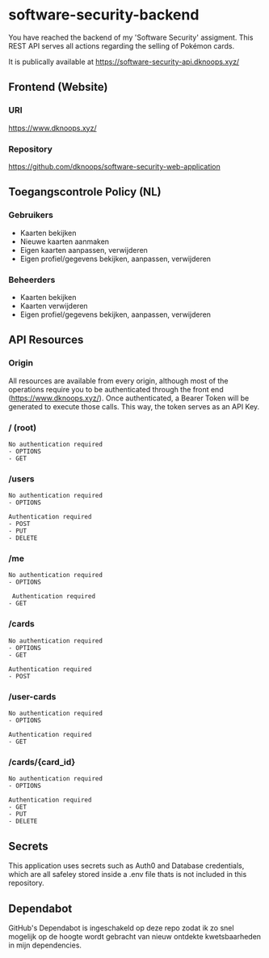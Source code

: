 # software-security-backend

You have reached the backend of my 'Software Security' assigment. This REST API serves all actions regarding the selling of Pokémon cards.

It is publically available at https://software-security-api.dknoops.xyz/

## Frontend (Website)
### URI
https://www.dknoops.xyz/

### Repository
https://github.com/dknoops/software-security-web-application

## Toegangscontrole Policy (NL)

### Gebruikers

- Kaarten bekijken
- Nieuwe kaarten aanmaken
- Eigen kaarten aanpassen, verwijderen
- Eigen profiel/gegevens bekijken, aanpassen, verwijderen

### Beheerders

- Kaarten bekijken
- Kaarten verwijderen
- Eigen profiel/gegevens bekijken, aanpassen, verwijderen

## API Resources

### Origin
All resources are available from every origin, although most of the operations require you to be authenticated through the front end (https://www.dknoops.xyz/). Once authenticated, a Bearer Token will be generated to execute those calls. This way, the token serves as an API Key.

### / (root)

```
No authentication required
- OPTIONS
- GET
```

### /users

```
No authentication required
- OPTIONS

Authentication required
- POST
- PUT
- DELETE
```

### /me

```
No authentication required
- OPTIONS

 Authentication required
- GET
```

### /cards

```
No authentication required
- OPTIONS
- GET

Authentication required
- POST
```

### /user-cards

```
No authentication required
- OPTIONS

Authentication required
- GET
```

### /cards/{card_id}

```
No authentication required
- OPTIONS

Authentication required
- GET
- PUT
- DELETE
```

## Secrets
This application uses secrets such as Auth0 and Database credentials, which are all safeley stored inside a .env file thats is not included in this repository. 

## Dependabot
GitHub's Dependabot is ingeschakeld op deze repo zodat ik zo snel mogelijk op de hoogte wordt gebracht van nieuw ontdekte kwetsbaarheden in mijn dependencies.
